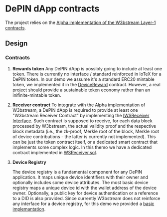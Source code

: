 # DePIN dApp contracts

The project relies on the [Alpha implementation of the W3bstream Layer-1 contracts](https://github.com/machinefi/sprout/tree/develop/smartcontracts/sandbox).

## Design

### Contracts

1. **Rewards token**
   Any DePIN dApp is possibly going to include at least one token. There is currently no interface / standard reinforced in IoTeX for a DePIN token. In our demo we assume it's a standard ERC20 mintable token, we implemented it in the [DeviceReward](./contracts/DeviceReward.sol) contract. However, a real project should provide a sustainable token economy rather than an inifinite-mintable token.

2. **Receiver contract**
   To integrate with the Alpha implementation of W3bstream, a DePIN dApp is required to provide at least one "W3bstream Receiver Contract" by implementing the [IWSReceiver Interface](./contracts/interfaces/IWSReceiver.sol). Such contract is supposed to receive, for each data block processed by W3bstream, the actual validity proof and the respective block metadata (i.e., the zk-proof, Merkle root of the block, Merkle root of device contributions - the latter is currently not implemented). This can be just the token contract itself, or a dedicated smart contract that implements some complex logic. In this themo we have a dedicated contract implemented in [WSReceiver.sol](./contracts/WSReceiver.sol).

3. **Device Registry**

   The device registry is a fundamental component for any DePIN application. It maps unique device identifiers with their owner and optionally includes some device attributes. The most basic device registry maps a unique device id with the wallet address of the device owner. Optionally, a public key for device authentication or a reference to a DID is also provided. Since currently W3bstream does not reinforce any interface for a device registry, for this demo we provided a [basic implemantation](./contracts/DeviceRegistry.sol). 

